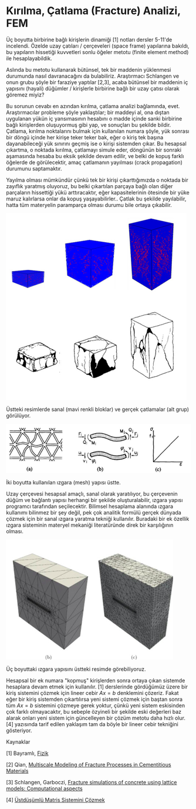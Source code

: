# Kırılma, Çatlama (Fracture) Analizi, FEM

Üç boyutta birbirine bağlı kirişlerin dinamiği [1] notları dersler
5-11'de incelendi. Özelde uzay çatıları / çerçeveleri (space frame)
yapılarına bakıldı, bu yapıların hissetiği kuvvetleri sonlu öğeler
metotu (finite element method) ile hesaplayabildik.

Aslında bu metotu kullanarak bütünsel, tek bir maddenin yüklenmesi
durumunda nasıl davranacağını da bulabiliriz. Araştırmacı Schlangen ve
onun grubu şöyle bir faraziye yaptılar [2,3], acaba bütünsel bir
maddenin iç yapısını (hayali) düğümler / kirişlerle birbirine bağlı
bir uzay çatısı olarak göremez miyiz?

Bu sorunun cevabı en azından kırılma, çatlama analizi bağlamında,
evet. Araştırmacılar probleme şöyle yaklaştılar; bir maddeyi al, ona
dıştan uygulanan yükün iç yansımasının hesabını o madde içinde sanki
birbirine bağlı kirişlerden oluşuyormuş gibi yap, ve sonuçları bu
şekilde bildir. Çatlama, kırılma noktalarını bulmak için kullanılan
numara şöyle, yük sonrası bir döngü içinde her kirişe teker teker bak,
eğer o kiriş tek başına dayanabileceği yük sınırını geçmiş ise o
kirişi sistemden çıkar. Bu hesapsal çıkartma, o noktada kırılma,
çatlamayı simule eder, döngünün bir sonraki aşamasında hesaba bu eksik
şekilde devam edilir, ve belki de kopuş farklı öğelerde de
görülecektir, amaç çatlamanın yayılması (crack propagation) durumunu
saptamaktır.

Yayılma olması mümkündür çünkü tek bir kirişi çıkarttığımızda o
noktada bir zayıflık yaratmış oluyoruz, bu belki çıkartılan parçaya
bağlı olan diğer parçaların hissettiği yükü arttıracaktır, eğer
kapasitelerinin ötesinde bir yüke maruz kalırlarsa onlar da kopuş
yaşayabilirler.. Çatlak bu şekilde yayılabilir, hatta tüm materyelin
paramparça olması durumu bile ortaya çıkabilir.

![](frac3.jpg)

Üstteki resimlerde sanal (mavi renkli bloklar) ve gerçek çatlamalar
(alt grup) görülüyor.

![](frac2.jpg)

İki boyutta kullanılan ızgara (mesh) yapısı üstte. 

Uzay çerçevesi hesapsal amaçlı, sanal olarak yaratılıyor, bu
çerçevenin düğüm ve bağlantı yapısı herhangi bir şekilde
oluşturalabilir, ızgara yapısı programcı tarafından seçilecektir.
Bilimsel hesaplama alanında ızgara kullanımı bilinmez bir şey değil,
pek çok analitik formülü gerçek dünyada çözmek için bir sanal ızgara
yaratma tekniği kullanılır. Buradaki bir ek özellik ızgara sisteminin
materyel mekaniği literatüründe direk bir karşılığının olması.

![](frac1.jpg)

Üç boyuttaki ızgara yapısını üstteki resimde görebiliyoruz.

Hesapsal bir ek numara "kopmuş" kirişlerden sonra ortaya çıkan
sistemde hesaplara devam etmek için kullanılır. [1] derslerinde
gördüğümüz üzere bir kiriş sistemini çözmek için lineer cebir $Ax=b$
denklemini çözeriz. Fakat eğer bir kiriş sistemden çıkartılırsa yeni
sistemi çözmek için baştan sonra tüm $Ax=b$ sistemini çözmeye gerek
yoktur, çünkü yeni sistem eskisinden çok farklı olmayacaktır, bu
sebeple özyineli bir şekilde eski değerleri baz alarak onları yeni
sistem için güncelleyen bir çözüm metotu daha hızlı olur. [4]
yazısında tarif edilen yaklaşım tam da böyle bir lineer cebir
tekniğini gösteriyor.

Kaynaklar

[1] Bayramlı, <a href="../../../phy/index.html">Fizik</a>

[2] Qian, <a href="https://www.researchgate.net/publication/254870129_Multiscale_Modeling_of_Fracture_Processes_in_Cementitious_Materials">Multiscale Modeling of Fracture Processes in Cementitious Materials</a>
    
[3] Schlangen, Garboczi, <a href="https://www.sciencedirect.com/science/article/abs/pii/S0013794497000106">Fracture simulations of concrete using lattice models: Computational aspects</a>

[4] <a href="../../2024/01/beam_lattice_superposition_cg_sparse.html">Üstdüşümlü Matris Sistemini Çözmek</a>


